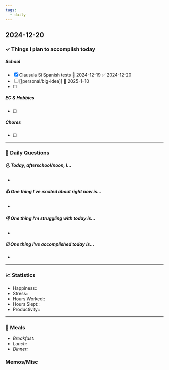 ```yaml
---
tags:
  - daily
---
```


## 2024-12-20

### ✓ Things I plan to accomplish today
##### School
- [x] Clausula Si Spanish tests 📅 2024-12-19 ✅ 2024-12-20
- [ ] [[personal/big-idea]] 📅 2025-1-10
- [ ] 
##### EC & Hobbies
- [ ] 
##### Chores
- [ ] 
---

### 📅 Daily Questions

##### 🌜 Today, afterschool/noon, I...

- 

##### 👍 One thing I've excited about right now is...

- 

##### 👎 One thing I'm struggling with today is...

- 

##### ☑ One thing I've accomplished today is...

- 
---
### 📈 Statistics

- Happiness:: 
- Stress::
- Hours Worked:: 
- Hours Slept:: 
- Productivity:: 
---
### 🍔 Meals

- *Breakfast:*
- *Lunch:*
- *Dinner:*
### Memos/Misc

